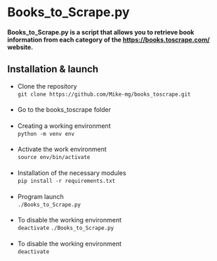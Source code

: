 # Books_to_Scrape.py
#### Books_to_Scrape.py is a script that allows you to retrieve book information from each category of the https://books.toscrape.com/ website.
## Installation & launch
- Clone the repository  
`git clone https://github.com/Mike-mg/books_toscrape.git`
####
- Go to the books_toscrape folder
####
- Creating a working environment  
`python -m venv env`
####
- Activate the work environment  
`source env/bin/activate`
####
- Installation of the necessary modules  
`pip install -r requirements.txt`
####
- Program launch  
`./Books_to_Scrape.py`
####
- To disable the working environment  
`deactivate`
`./Books_to_Scrape.py`  
####
- To disable the working environment    
`deactivate`  
